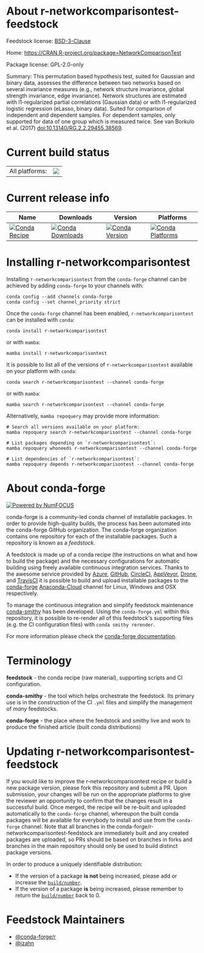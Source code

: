 About r-networkcomparisontest-feedstock
=======================================

Feedstock license: [BSD-3-Clause](https://github.com/conda-forge/r-networkcomparisontest-feedstock/blob/main/LICENSE.txt)

Home: https://CRAN.R-project.org/package=NetworkComparisonTest

Package license: GPL-2.0-only

Summary: This permutation based hypothesis test, suited for Gaussian and binary data, assesses the difference between two networks based on several invariance measures (e.g., network structure invariance, global strength invariance, edge invariance). Network structures are estimated with l1-regularized partial correlations (Gaussian data) or with l1-regularized logistic regression (eLasso, binary data). Suited for comparison of independent and dependent samples. For dependent samples, only supported for data of one group which is measured twice. See van Borkulo et al. (2017) <doi:10.13140/RG.2.2.29455.38569>.

Current build status
====================


<table><tr><td>All platforms:</td>
    <td>
      <a href="https://dev.azure.com/conda-forge/feedstock-builds/_build/latest?definitionId=13444&branchName=main">
        <img src="https://dev.azure.com/conda-forge/feedstock-builds/_apis/build/status/r-networkcomparisontest-feedstock?branchName=main">
      </a>
    </td>
  </tr>
</table>

Current release info
====================

| Name | Downloads | Version | Platforms |
| --- | --- | --- | --- |
| [![Conda Recipe](https://img.shields.io/badge/recipe-r--networkcomparisontest-green.svg)](https://anaconda.org/conda-forge/r-networkcomparisontest) | [![Conda Downloads](https://img.shields.io/conda/dn/conda-forge/r-networkcomparisontest.svg)](https://anaconda.org/conda-forge/r-networkcomparisontest) | [![Conda Version](https://img.shields.io/conda/vn/conda-forge/r-networkcomparisontest.svg)](https://anaconda.org/conda-forge/r-networkcomparisontest) | [![Conda Platforms](https://img.shields.io/conda/pn/conda-forge/r-networkcomparisontest.svg)](https://anaconda.org/conda-forge/r-networkcomparisontest) |

Installing r-networkcomparisontest
==================================

Installing `r-networkcomparisontest` from the `conda-forge` channel can be achieved by adding `conda-forge` to your channels with:

```
conda config --add channels conda-forge
conda config --set channel_priority strict
```

Once the `conda-forge` channel has been enabled, `r-networkcomparisontest` can be installed with `conda`:

```
conda install r-networkcomparisontest
```

or with `mamba`:

```
mamba install r-networkcomparisontest
```

It is possible to list all of the versions of `r-networkcomparisontest` available on your platform with `conda`:

```
conda search r-networkcomparisontest --channel conda-forge
```

or with `mamba`:

```
mamba search r-networkcomparisontest --channel conda-forge
```

Alternatively, `mamba repoquery` may provide more information:

```
# Search all versions available on your platform:
mamba repoquery search r-networkcomparisontest --channel conda-forge

# List packages depending on `r-networkcomparisontest`:
mamba repoquery whoneeds r-networkcomparisontest --channel conda-forge

# List dependencies of `r-networkcomparisontest`:
mamba repoquery depends r-networkcomparisontest --channel conda-forge
```


About conda-forge
=================

[![Powered by
NumFOCUS](https://img.shields.io/badge/powered%20by-NumFOCUS-orange.svg?style=flat&colorA=E1523D&colorB=007D8A)](https://numfocus.org)

conda-forge is a community-led conda channel of installable packages.
In order to provide high-quality builds, the process has been automated into the
conda-forge GitHub organization. The conda-forge organization contains one repository
for each of the installable packages. Such a repository is known as a *feedstock*.

A feedstock is made up of a conda recipe (the instructions on what and how to build
the package) and the necessary configurations for automatic building using freely
available continuous integration services. Thanks to the awesome service provided by
[Azure](https://azure.microsoft.com/en-us/services/devops/), [GitHub](https://github.com/),
[CircleCI](https://circleci.com/), [AppVeyor](https://www.appveyor.com/),
[Drone](https://cloud.drone.io/welcome), and [TravisCI](https://travis-ci.com/)
it is possible to build and upload installable packages to the
[conda-forge](https://anaconda.org/conda-forge) [Anaconda-Cloud](https://anaconda.org/)
channel for Linux, Windows and OSX respectively.

To manage the continuous integration and simplify feedstock maintenance
[conda-smithy](https://github.com/conda-forge/conda-smithy) has been developed.
Using the ``conda-forge.yml`` within this repository, it is possible to re-render all of
this feedstock's supporting files (e.g. the CI configuration files) with ``conda smithy rerender``.

For more information please check the [conda-forge documentation](https://conda-forge.org/docs/).

Terminology
===========

**feedstock** - the conda recipe (raw material), supporting scripts and CI configuration.

**conda-smithy** - the tool which helps orchestrate the feedstock.
                   Its primary use is in the construction of the CI ``.yml`` files
                   and simplify the management of *many* feedstocks.

**conda-forge** - the place where the feedstock and smithy live and work to
                  produce the finished article (built conda distributions)


Updating r-networkcomparisontest-feedstock
==========================================

If you would like to improve the r-networkcomparisontest recipe or build a new
package version, please fork this repository and submit a PR. Upon submission,
your changes will be run on the appropriate platforms to give the reviewer an
opportunity to confirm that the changes result in a successful build. Once
merged, the recipe will be re-built and uploaded automatically to the
`conda-forge` channel, whereupon the built conda packages will be available for
everybody to install and use from the `conda-forge` channel.
Note that all branches in the conda-forge/r-networkcomparisontest-feedstock are
immediately built and any created packages are uploaded, so PRs should be based
on branches in forks and branches in the main repository should only be used to
build distinct package versions.

In order to produce a uniquely identifiable distribution:
 * If the version of a package **is not** being increased, please add or increase
   the [``build/number``](https://docs.conda.io/projects/conda-build/en/latest/resources/define-metadata.html#build-number-and-string).
 * If the version of a package **is** being increased, please remember to return
   the [``build/number``](https://docs.conda.io/projects/conda-build/en/latest/resources/define-metadata.html#build-number-and-string)
   back to 0.

Feedstock Maintainers
=====================

* [@conda-forge/r](https://github.com/conda-forge/r/)
* [@izahn](https://github.com/izahn/)


